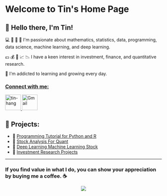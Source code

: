 # Welcome to Tin's Home Page

## 👋 Hello there, I'm Tin!

💻 🔢 🔣 🤖 I'm passionate about mathematics, statistics, data, programming, data science, machine learning, and deep learning.

💵 💰 💸 📈 📉 I have a keen interest in investment, finance, and quantitative research.

🌱 I'm addicted to learning and growing every day.

### <ins> Connect with me:</ins>
<div style="text-align: left; margin-bottom: 20px;">
    <a href="https://www.linkedin.com/in/tin-hang" target="_blank">
        <img src="https://raw.githubusercontent.com/rahuldkjain/github-profile-readme-generator/master/src/images/icons/Social/linked-in-alt.svg" alt="tin-hang" height="50" width="50"/>
    </a>
    <a href="mailto:lastancientone@gmail.com" target="_blank">
        <img src="https://www.base64-image.de/build/img/mr-base64-482fa1f767.png" alt="Gmail" width="50" height="50"/>
    </a>
</div>

## 📁 Projects:
- 📝 [Programming Tutorial for Python and R](tutorial.md)  
- 📄 [Stock Analysis For Quant](Quant.md)   
- 📄 [Deep Learning Machine Learning Stock](MLDL.md) 
- 📄 [Investment Research Projects](IRP.md) 

---

### If you find value in what I do, you can show your appreciation by buying me a coffee. ☕

<!-- Buy Me a Coffee button -->
<div style="text-align: center;">
    <a href="https://www.buymeacoffee.com/lastancientone">
        <img src="https://img.buymeacoffee.com/button-api/?text=Buy me a coffee&emoji=&slug=lastancientone&button_colour=5F7FFF&font_colour=ffffff&font_family=Inter&outline_colour=000000&coffee_colour=FFDD00" />
    </a>
</div>
